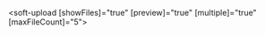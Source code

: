 <soft-upload [showFiles]="true" [preview]="true" [multiple]="true" [maxFileCount]="5"></soft-upload>